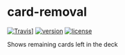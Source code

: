 # card-removal

[![Travis](https://img.shields.io/travis/paulchino/card-removal.svg?style=flat-square)](https://img.shields.io/travis/paulchino/card-removal.svg?style=flat-square)]
[![version](https://img.shields.io/npm/v/card-tracker.svg?style=flat-square)](https://www.npmjs.com/package/card-tracker)
[![license](https://img.shields.io/github/license/mashape/apistatus.svg?style=flat-square)](http://opensource.org/licenses/MIT)

Shows remaining cards left in the deck
